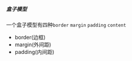 ##### 盒子模型
一个盒子模型有四种`border` `margin` `padding` `content`

- border(边框)
- margin(外间距)
- padding(内间距)